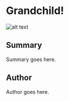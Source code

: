 # Grandchild!

![alt text](http://example.org/image)

## Summary

Summary goes here.

## Author

Author goes here.
